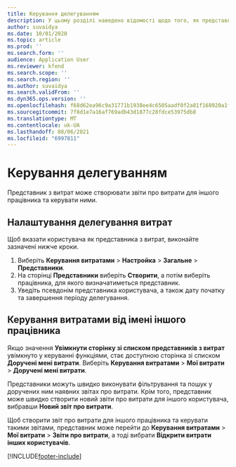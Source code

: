 ```yaml
---
title: Керування делегуванням
description: У цьому розділі наведено відомості щодо того, як представник з витрат може створювати звіти про витрати для іншого працівника та керувати ними.
author: suvaidya
ms.date: 10/01/2020
ms.topic: article
ms.prod: ''
ms.search.form: ''
audience: Application User
ms.reviewer: kfend
ms.search.scope: ''
ms.search.region: ''
ms.author: suvaidya
ms.search.validFrom: ''
ms.dyn365.ops.version: ''
ms.openlocfilehash: f68d62ea96c9a31771b1938ee4c6505aadf0f2a81f168920a1f057227b986281
ms.sourcegitcommit: 7f8d1e7a16af769adb43d1877c28fdce53975db8
ms.translationtype: MT
ms.contentlocale: uk-UA
ms.lasthandoff: 08/06/2021
ms.locfileid: "6997811"
---
```

# <a name="manage-delegation"></a>Керування делегуванням
Представник з витрат може створювати звіти про витрати для іншого працівника та керувати ними.

## <a name="configuring-expense-delegation"></a>Налаштування делегування витрат

Щоб вказати користувача як представника з витрат, виконайте зазначені нижче кроки. 
1. Виберіть **Керування витратами** > **Настройка** > **Загальне** > **Представники**. 
2. На сторінці **Представники** виберіть **Створити**, а потім виберіть працівника, для якого визначатиметься представник. 
3. Уведіть псевдонім представника користувача, а також дату початку та завершення періоду делегування.

## <a name="manage-expenses-on-behalf-of-another-employee"></a>Керування витратами від імені іншого працівника

Якщо значення **Увімкнути сторінку зі списком представників з витрат** увімкнуто у керуванні функціями, стає доступною сторінка зі списком **Доручені мені витрати**. Виберіть **Керування витратами** > **Мої витрати** > **Доручені мені витрати**.

Представники можуть швидко виконувати фільтрування та пошук у доручених ним наявних звітах про витрати. Крім того, представник може швидко створити новий звіти про витрати для іншого користувача, вибравши **Новий звіт про витрати**.

Щоб створити звіт про витрати для іншого працівника та керувати такими звітами, представник може перейти до **Керування витратами** > **Мої витрати** > **Звіти про витрати**, а тоді вибрати **Відкрити витрати інших користувачів**.


[!INCLUDE[footer-include](../includes/footer-banner.md)]